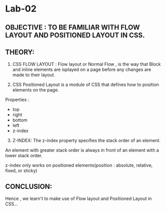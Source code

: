 # Lab-02

## OBJECTIVE : TO BE FAMILIAR WITH FLOW LAYOUT AND POSITIONED LAYOUT IN CSS.  
  
## THEORY:  
  
1.  CSS FLOW LAYOUT :
  Flow layout or Normal Flow , is the way that Block and inline elements are isplayed on a page before any changes are made to their layout.

    
2. CSS Positioned Layout is a module of CSS that defines how to position elements on the page.

  Properties : 
  - top
  - right
  - bottom
  - left
  - z-index

3. Z-INDEX:
 The z-index property specifies the stack order of an element.  

 An element with greater stack order is always in front of an element with a lower stack order.


 z-index only works on positioned elements(position : absolute, relative, fixed, or sticky)

## CONCLUSION: 
Hence , we learn't to make use of Flow layout and Positioned Layout in CSS...